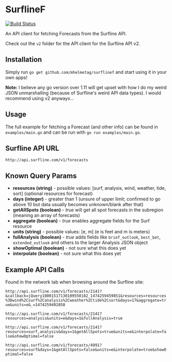 # SurflineF

[![Build Status](https://travis-ci.org/mhelmetag/surflinef.svg?branch=master)](https://travis-ci.org/mhelmetag/surflinef)

An API client for fetching Forecasts from the Surfline API.

Check out the `v2` folder for the API client for the Surfline API v2.

## Installation

Simply run `go get github.com/mhelmetag/surflinef` and start using it in your own apps!

**Note:** I believe any go version over 1.11 will get upset with how I do my weird JSON unmarshalling (because of Surfline's weird API data types). I would recommend using v2 anyways...

## Usage

The full example for fetching a Forecast (and other info) can be found in `examples/main.go` and can be run with `go run examples/main.go`.

## Surfline API URL

`http://api.surfline.com/v1/forecasts`

## Known Query Params

- **resources (string)** - possible values: \[surf, analysis, wind, weather, tide, sort\] (optional resources for forecast)
- **days (integer)** - greater than 1 (unsure of upper limit; confirmed to go above 10 but data usually becomes unknown/blank after that)
- **getAllSpots (boolean)** - _true_ will get all spot forecasts in the subregion (meaning an array of forecasts)
- **aggregate (boolean)** - _true_ enables aggregate fields for the Surf resource
- **units (string)** - possible values: \[e, m\] (e is feet and m is meters)
- **fullAnalysis (boolean)** - _true_ adds fields like `brief_outlook`, `best_bet`, `extended_outlook` and others to the larger Analysis JSON object
- **showOptimal (boolean)** - not sure what this does yet
- **interpolate (boolean)** - not sure what this does yet

## Example API Calls

Found in the network tab when browsing around the Surfline site:

`http://api.surfline.com/v1/forecasts/2141?&callback=jQuery18001517130109550182_1474259459851&resources=resources%3Dwind%2Csurf%2Canalysis%2Cweather%2Ctide%2Csort&days=17&aggregate=true&units=e&_=1474259492858`

`http://api.surfline.com/v1/forecasts/2141?resources=analysis&units=e&days=1&fullAnalysis=true`

`http://api.surfline.com/v1/forecasts/2141?resources=surf,analysis&days=1&getAllSpots=true&units=e&interpolate=false&showOptimal=false`

`http://api.surfline.com/v1/forecasts/4991?resources=surf&days=1&getAllSpots=false&units=e&interpolate=true&showOptimal=false`
